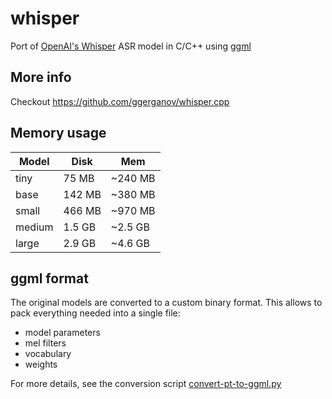 # whisper

Port of [OpenAI's Whisper](https://github.com/openai/whisper) ASR model in C/C++ using
[ggml](https://github.com/ggerganov/ggml)

## More info

Checkout https://github.com/ggerganov/whisper.cpp

## Memory usage

| Model  | Disk   | Mem     |
| ---    | ---    | ---     |
| tiny   |  75 MB | ~240 MB |
| base   | 142 MB | ~380 MB |
| small  | 466 MB | ~970 MB |
| medium | 1.5 GB | ~2.5 GB |
| large  | 2.9 GB | ~4.6 GB |

## ggml format

The original models are converted to a custom binary format. This allows to pack everything needed into a single file:

- model parameters
- mel filters
- vocabulary
- weights

For more details, see the conversion script [convert-pt-to-ggml.py](convert-pt-to-ggml.py)
